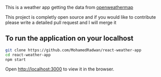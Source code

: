 This is a weather app getting the data from [openweathermap](https://openweathermap.org/api)

This project is completly open source and if you would like to contribute please write a detailed pull request and I will merge it

## To run the application on your localhost 

  ```bash
  git clone https://github.com/MohamedRadwan/react-weather-app
  cd react-weather-app
  npm start
  ```
  Open [http://localhost:3000](http://localhost:3000) to view it in the browser.
